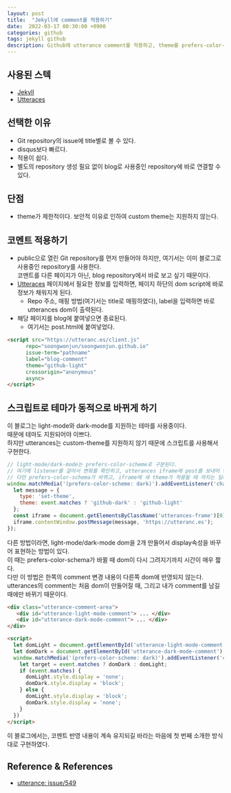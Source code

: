```yaml
---
layout: post
title:  "Jekyll에 comment를 적용하기"
date:  2022-03-17 00:30:00 +0900
categories: github
tags: jekyll github
description: Github에 utterance comment를 적용하고, theme를 prefers-color-schema에 따라 다이나믹하게 바꾸어보자
---
```

## 사용된 스텍

- [Jekyll](https://jekyllrb-ko.github.io)
- [Utteraces](https://utteranc.es/)

## 선택한 이유

- Git repository의 issue에 title별로 볼 수 있다.
- disqus보다 빠르다.
- 적용이 쉽다.
- 별도의 repository 생성 필요 없이 blog로 사용중인 repository에 바로 연결할 수 있다.

## 단점

- theme가 제한적이다. 보안적 이유로 인하여 custom theme는 지원하지 않는다.

## 코멘트 적용하기

- public으로 열린 Git repository를 먼저 만들어야 하지만, 여기서는 이미 블로그로 사용중인 repository를 사용한다.  
  코멘트를 다른 페이지가 아닌, blog repository에서 바로 보고 싶기 때문이다.
- [Utteraces](https://utteranc.es/) 페이지에서 필요한 정보를 입력하면, 페이지 하단의 dom script에 바로 정보가 채워지게 된다.
  - Repo 주소, 매핑 방법(여기서는 title로 매핑하였다), label을 입력하면 바로 utterances dom이 출력된다.
- 해당 페이지를 blog에 붙여넣으면 종료된다.
  - 여기서는 post.html에 붙여넣었다.

```html
<script src="https://utteranc.es/client.js"
      repo="soongwonjun/soongwonjun.github.io"
      issue-term="pathname"
      label="blog-comment"
      theme="github-light"
      crossorigin="anonymous"
      async>
</script>
```

## 스크립트로 테마가 동적으로 바뀌게 하기

이 블로그는 light-mode와 dark-mode를 지원하는 테마를 사용중이다.  
때문에 테마도 지원되어야 이쁘다.  
하지만 utterances는 custom-theme를 지원하지 않기 때문에 스크립트를 사용해서 구현한다.

```javascript
// light-mode/dark-mode는 prefers-color-scheme로 구분된다.
// 여기에 listener를 걸어서 변화를 확인하고, utterances iframe에 post를 보내어 theme의 동적인 변화를 가한다.
// 다만 prefers-color-schema가 바뀌고, iframe에 새 theme가 적용될 때 까지는 딜레이가 생긴다.
window.matchMedia('(prefers-color-scheme: dark)').addEventListener('change', event => {
  let message = {
    type: 'set-theme',
    theme: event.matches ? 'github-dark' : 'github-light'
  };
  const iframe = document.getElementsByClassName('utterances-frame')[0];
  iframe.contentWindow.postMessage(message, 'https://utteranc.es');
});
```
  
다른 방법이라면, light-mode/dark-mode dom을 2개 만들어서 display속성을 바꾸어 표현하는 방법이 있다.  
이 때는 prefers-color-schema가 바뀔 때 dom이 다시 그려지기까지 시간이 매우 짧다.  
다만 이 방법은 한쪽의 comment 변경 내용이 다른쪽 dom에 반영되지 않는다.  
utterances의 comment는 처음 dom이 만들어질 때, 그리고 내가 comment를 남길 때에만 바뀌기 때문이다.

```html
<div class="utterance-comment-area">
   <div id="utterance-light-mode-comment"> ... </div>
   <div id="utterance-dark-mode-comment"> ... </div>
</div>

<script>
  let domLight = document.getElementById('utterance-light-mode-comment');
  let domDark = document.getElementById('utterance-dark-mode-comment');
  window.matchMedia('(prefers-color-scheme: dark)').addEventListener('change', event => {
    let target = event.matches ? domDark : domLight;
    if (event.matches) {
      domLight.style.display = 'none';
      domDark.style.display = 'block';
    } else {
      domLight.style.display = 'block';
      domDark.style.display = 'none';
    }
  })
</script>
```

이 블로그에서는, 코멘트 반영 내용이 계속 유지되길 바라는 마음에 첫 번째 소개한 방식대로 구현하였다.

## Reference & References

- [utterance: issue/549](https://github.com/utterance/utterances/issues/549)
